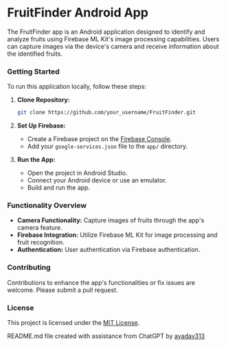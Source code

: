 # FruitFinder Android App

The FruitFinder app is an Android application designed to identify and analyze fruits using Firebase ML Kit's image processing capabilities. Users can capture images via the device's camera and receive information about the identified fruits.

### Getting Started
To run this application locally, follow these steps:

1. **Clone Repository:**
   ```bash
   git clone https://github.com/your_username/FruitFinder.git
   ```

2. **Set Up Firebase:**
   - Create a Firebase project on the [Firebase Console](https://console.firebase.google.com/).
   - Add your `google-services.json` file to the `app/` directory.

3. **Run the App:**
   - Open the project in Android Studio.
   - Connect your Android device or use an emulator.
   - Build and run the app.

### Functionality Overview
- **Camera Functionality:** Capture images of fruits through the app's camera feature.
- **Firebase Integration:** Utilize Firebase ML Kit for image processing and fruit recognition.
- **Authentication:** User authentication via Firebase authentication.

### Contributing
Contributions to enhance the app's functionalities or fix issues are welcome. Please submit a pull request.

### License
This project is licensed under the [MIT License](LICENSE).

README.md file created with assistance from ChatGPT by [ayadav313](https://github.com/ayadav313)
